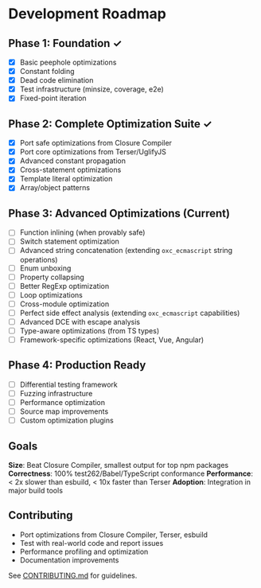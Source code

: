 # Development Roadmap

## Phase 1: Foundation ✓

- [x] Basic peephole optimizations
- [x] Constant folding
- [x] Dead code elimination
- [x] Test infrastructure (minsize, coverage, e2e)
- [x] Fixed-point iteration

## Phase 2: Complete Optimization Suite ✓

- [x] Port safe optimizations from Closure Compiler
- [x] Port core optimizations from Terser/UglifyJS
- [x] Advanced constant propagation
- [x] Cross-statement optimizations
- [x] Template literal optimization
- [x] Array/object patterns

## Phase 3: Advanced Optimizations (Current)

- [ ] Function inlining (when provably safe)
- [ ] Switch statement optimization
- [ ] Advanced string concatenation (extending `oxc_ecmascript` string operations)
- [ ] Enum unboxing
- [ ] Property collapsing
- [ ] Better RegExp optimization
- [ ] Loop optimizations
- [ ] Cross-module optimization
- [ ] Perfect side effect analysis (extending `oxc_ecmascript` capabilities)
- [ ] Advanced DCE with escape analysis
- [ ] Type-aware optimizations (from TS types)
- [ ] Framework-specific optimizations (React, Vue, Angular)

## Phase 4: Production Ready

- [ ] Differential testing framework
- [ ] Fuzzing infrastructure
- [ ] Performance optimization
- [ ] Source map improvements
- [ ] Custom optimization plugins

## Goals

**Size**: Beat Closure Compiler, smallest output for top npm packages
**Correctness**: 100% test262/Babel/TypeScript conformance
**Performance**: < 2x slower than esbuild, < 10x faster than Terser
**Adoption**: Integration in major build tools

## Contributing

- Port optimizations from Closure Compiler, Terser, esbuild
- Test with real-world code and report issues
- Performance profiling and optimization
- Documentation improvements

See [CONTRIBUTING.md](../../CONTRIBUTING.md) for guidelines.
